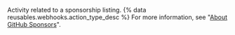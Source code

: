 Activity related to a sponsorship listing. {% data reusables.webhooks.action_type_desc %} For more information, see "[About GitHub Sponsors](/sponsors/getting-started-with-github-sponsors/about-github-sponsors)".
